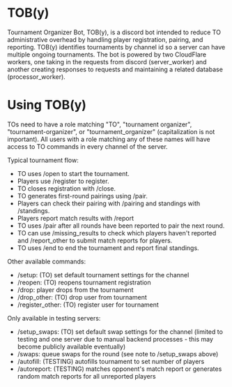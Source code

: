# TOB(y)
Tournament Organizer Bot, TOB(y), is a discord bot intended to reduce TO administrative overhead by handling player registration, pairing, and reporting. TOB(y) identifies tournaments by channel id so a server can have multiple ongoing tournaments. The bot is powered by two CloudFlare workers, one taking in the requests from discord (server_worker) and another creating responses to requests and maintaining a related database (processor_worker).

# Using TOB(y)
TOs need to have a role matching "TO", "tournament organizer", "tournament-organizer", or "tournament_organizer" (capitalization is not important). All users with a role matching any of these names will have access to TO commands in every channel of the server.

Typical tournament flow:

- TO uses /open to start the tournament.
- Players use /register to register.
- TO closes registration with /close.
- TO generates first-round pairings using /pair.
- Players can check their pairing with /pairing and standings with /standings.
- Players report match results with /report
- TO uses /pair after all rounds have been reported to pair the next round.
- TO can use /missing_results to check which players haven't reported and /report_other to submit match reports for players.
- TO uses /end to end the tournament and report final standings.

Other available commands:

- /setup: (TO) set default tournament settings for the channel
- /reopen: (TO) reopens tournament registration
- /drop: player drops from the tournament
- /drop_other: (TO) drop user from tournament
- /register_other: (TO) register user for tournament

Only available in testing servers:

- /setup_swaps: (TO) set default swap settings for the channel (limited to testing and one server due to manual backend processes - this may become publicly available eventually)
- /swaps: queue swaps for the round (see note to /setup_swaps above)
- /autofill: (TESTING) autofills tournament to set number of players
- /autoreport: (TESTING) matches opponent's match report or generates random match reports for all unreported players
